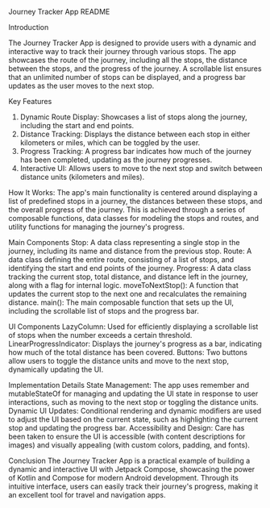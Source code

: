 Journey Tracker App README

Introduction

The Journey Tracker App is designed to provide users with a dynamic and interactive way to track their journey through various stops. The app showcases the route of the journey, including all the stops, the distance between the stops, and the progress of the journey. A scrollable list ensures that an unlimited number of stops can be displayed, and a progress bar updates as the user moves to the next stop.

Key Features
1. Dynamic Route Display: Showcases a list of stops along the journey, including the start and end points.
2. Distance Tracking: Displays the distance between each stop in either kilometers or miles, which can be toggled by the user.
3. Progress Tracking: A progress bar indicates how much of the journey has been completed, updating as the journey progresses.
4. Interactive UI: Allows users to move to the next stop and switch between distance units (kilometers and miles).

How It Works:
The app's main functionality is centered around displaying a list of predefined stops in a journey, the distances between these stops, and the overall progress of the journey. This is achieved through a series of composable functions, data classes for modeling the stops and routes, and utility functions for managing the journey's progress.

Main Components
Stop: A data class representing a single stop in the journey, including its name and distance from the previous stop.
Route: A data class defining the entire route, consisting of a list of stops, and identifying the start and end points of the journey.
Progress: A data class tracking the current stop, total distance, and distance left in the journey, along with a flag for internal logic.
moveToNextStop(): A function that updates the current stop to the next one and recalculates the remaining distance.
main(): The main composable function that sets up the UI, including the scrollable list of stops and the progress bar.

UI Components
LazyColumn: Used for efficiently displaying a scrollable list of stops when the number exceeds a certain threshold.
LinearProgressIndicator: Displays the journey's progress as a bar, indicating how much of the total distance has been covered.
Buttons: Two buttons allow users to toggle the distance units and move to the next stop, dynamically updating the UI.

Implementation Details
State Management: The app uses remember and mutableStateOf for managing and updating the UI state in response to user interactions, such as moving to the next stop or toggling the distance units.
Dynamic UI Updates: Conditional rendering and dynamic modifiers are used to adjust the UI based on the current state, such as highlighting the current stop and updating the progress bar.
Accessibility and Design: Care has been taken to ensure the UI is accessible (with content descriptions for images) and visually appealing (with custom colors, padding, and fonts).

Conclusion
The Journey Tracker App is a practical example of building a dynamic and interactive UI with Jetpack Compose, showcasing the power of Kotlin and Compose for modern Android development. Through its intuitive interface, users can easily track their journey's progress, making it an excellent tool for travel and navigation apps.

